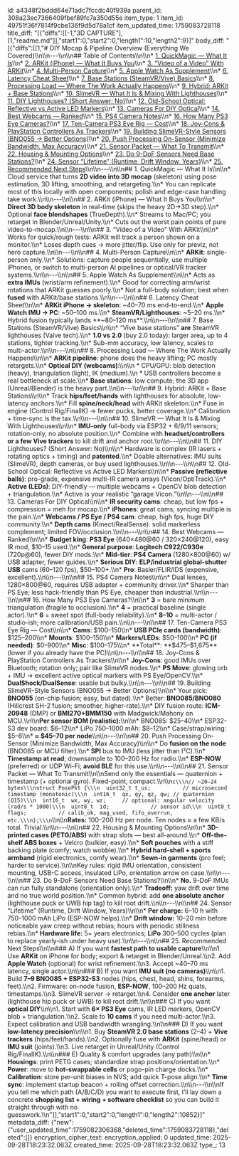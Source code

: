 id: a4348f2bddd64e71adc7fccdc40f939a
parent_id: 308a23ec7366409fbef89fc7a350d55e
item_type: 1
item_id: 49751f36f7814f9cbe136f9d5d78a1cf
item_updated_time: 1759083728118
title_diff: "[{\"diffs\":[[-1,\"3D CAPTURE\"],[1,\"readme.md\"]],\"start1\":0,\"start2\":0,\"length1\":10,\"length2\":9}]"
body_diff: "[{\"diffs\":[[1,\"# DIY Mocap & Pipeline Overview (Everything We Covered)\\\n\\\n---\\\n\\\n## Table of Contents\\\n\\\n* [1. QuickMagic — What It Is](#1-quickmagic--what-it-is)\\\n* [2. ARKit (iPhone) — What It Buys You](#2-arkit-iphone--what-it-buys-you)\\\n* [3. “Video of a Video” With ARKit](#3-video-of-a-video-with-arkit)\\\n* [4. Multi-Person Capture](#4-multi-person-capture)\\\n* [5. Apple Watch As Supplement](#5-apple-watch-as-supplement)\\\n* [6. Latency Cheat Sheet](#6-latency-cheat-sheet)\\\n* [7. Base Stations (SteamVR/Vive) Basics](#7-base-stations-steamvrvive-basics)\\\n* [8. Processing Load — Where The Work Actually Happens](#8-processing-load--where-the-work-actually-happens)\\\n* [9. Hybrid: ARKit + Base Stations](#9-hybrid-arkit--base-stations)\\\n* [10. SlimeVR — What It Is & Mixing With Lighthouses](#10-slimevr--what-it-is--mixing-with-lighthouses)\\\n* [11. DIY Lighthouses? (Short Answer: No)](#11-diy-lighthouses-short-answer-no)\\\n* [12. Old-School Optical: Reflective vs Active LED Markers](#12-old-school-optical-reflective-vs-active-led-markers)\\\n* [13. Cameras For DIY Optical](#13-cameras-for-diy-optical)\\\n* [14. Best Webcams — Ranked](#14-best-webcams--ranked)\\\n* [15. PS4 Camera Notes](#15-ps4-camera-notes)\\\n* [16. How Many PS3 Eye Cameras?](#16-how-many-ps3-eye-cameras)\\\n* [17. Ten-Camera PS3 Eye Rig — Cost](#17-ten-camera-ps3-eye-rig--cost)\\\n* [18. Joy-Cons & PlayStation Controllers As Trackers](#18-joy-cons--playstation-controllers-as-trackers)\\\n* [19. Building SlimeVR-Style Sensors (BNO055 → Better Options)](#19-building-slimevr-style-sensors-bno055--better-options)\\\n* [20. Push Processing On-Sensor (Minimize Bandwidth, Max Accuracy)](#20-push-processing-on-sensor-minimize-bandwidth-max-accuracy)\\\n* [21. Sensor Packet — What To Transmit](#21-sensor-packet--what-to-transmit)\\\n* [22. Housing & Mounting Options](#22-housing--mounting-options)\\\n* [23. Do 9-DoF Sensors Need Base Stations?](#23-do-9-dof-sensors-need-base-stations)\\\n* [24. Sensor “Lifetime” (Runtime, Drift Window, Years)](#24-sensor-lifetime-runtime-drift-window-years)\\\n* [25. Recommended Next Steps](#25-recommended-next-steps)\\\n\\\n---\\\n\\\n## 1. QuickMagic — What It Is\\\n\\\n* Cloud service that turns **2D video into 3D mocap** (skeleton) using pose estimation, 3D lifting, smoothing, and retargeting.\\\n* You can replicate most of this locally with open components; polish and edge-case handling take work.\\\n\\\n---\\\n\\\n## 2. ARKit (iPhone) — What It Buys You\\\n\\\n* **Direct 3D body skeleton** in real-time (skips the heavy 2D→3D step).\\\n* Optional **face blendshapes** (TrueDepth).\\\n* Streams to Mac/PC; you retarget in Blender/Unreal/Unity.\\\n* Cuts out the worst pain points of pure video-to-mocap.\\\n\\\n---\\\n\\\n## 3. “Video of a Video” With ARKit\\\n\\\n* Works for quick/rough tests: ARKit will track a person shown on a monitor.\\\n* Loses depth cues → more jitter/flip. Use only for previz, not hero capture.\\\n\\\n---\\\n\\\n## 4. Multi-Person Capture\\\n\\\n* **ARKit**: single-person only.\\\n* Solutions: capture people sequentially, use multiple iPhones, or switch to multi-person AI pipelines or optical/VR tracker systems.\\\n\\\n---\\\n\\\n## 5. Apple Watch As Supplement\\\n\\\n* Acts as **extra IMUs** (wrist/arm refinement).\\\n* Good for correcting arm/wrist rotations that ARKit guesses poorly.\\\n* Not a full-body solution; best when **fused** with ARKit/base stations.\\\n\\\n---\\\n\\\n## 6. Latency Cheat Sheet\\\n\\\n* **ARKit iPhone → skeleton**: ~40–70 ms end-to-end.\\\n* **Apple Watch IMU → PC**: ~50–100 ms.\\\n* **SteamVR/Lighthouses**: ~5–20 ms.\\\n* Hybrid fusion typically lands **~80–120 ms**.\\\n\\\n---\\\n\\\n## 7. Base Stations (SteamVR/Vive) Basics\\\n\\\n* “Vive base stations” **are** SteamVR lighthouses (Valve tech).\\\n* **1.0 vs 2.0** (buy 2.0 today): larger area, up to 4 stations, tighter tracking.\\\n* Sub-mm accuracy, low latency, scales to multi-actor.\\\n\\\n---\\\n\\\n## 8. Processing Load — Where The Work Actually Happens\\\n\\\n* **ARKit pipeline**: phone does the heavy lifting; PC mostly retargets.\\\n* **Optical DIY (webcams)**:\\\n\\\n  * CPU/GPU: blob detection (heavy), triangulation (light), IK (medium).\\\n  * USB controllers become a real bottleneck at scale.\\\n* **Base stations**: low compute; the 3D app (Unreal/Blender) is the heavy part.\\\n\\\n---\\\n\\\n## 9. Hybrid: ARKit + Base Stations\\\n\\\n* Track **hips/feet/hands** with lighthouses for absolute, low-latency anchors.\\\n* Fill **spine/neck/head** with ARKit skeleton.\\\n* Fuse in engine (Control Rig/FinalIK) → fewer pucks, better coverage.\\\n* Calibration + time-sync is the tax.\\\n\\\n---\\\n\\\n## 10. SlimeVR — What It Is & Mixing With Lighthouses\\\n\\\n* **IMU-only** full-body via ESP32 + 6/9/11 sensors; rotation-only, no absolute position.\\\n* Combine with **headset/controllers or a few Vive trackers** to kill drift and anchor root.\\\n\\\n---\\\n\\\n## 11. DIY Lighthouses? (Short Answer: No)\\\n\\\n* Hardware is complex (IR lasers + rotating optics + timing) and **patented**.\\\n* Doable alternatives: IMU suits (SlimeVR), depth cameras, or buy used lighthouses.\\\n\\\n---\\\n\\\n## 12. Old-School Optical: Reflective vs Active LED Markers\\\n\\\n* **Passive (reflective balls)**: pro-grade, expensive multi-IR camera arrays (Vicon/OptiTrack).\\\n* **Active (LEDs)**: DIY-friendly — multiple webcams + OpenCV blob detection + triangulation.\\\n* Active is your realistic “garage Vicon.”\\\n\\\n---\\\n\\\n## 13. Cameras For DIY Optical\\\n\\\n* **IR security cams**: cheap, but low fps + compression = meh for mocap.\\\n* **iPhones**: great cams; syncing multiple is the pain.\\\n* **Webcams / PS Eye / PS4 cam**: cheap, high fps, huge DIY community.\\\n* **Depth cams** (Kinect/RealSense): solid markerless complement; limited FOV/occlusion.\\\n\\\n---\\\n\\\n## 14. Best Webcams — Ranked\\\n\\\n* **Budget king**: **PS3 Eye** (640×480@60 / 320×240@120), easy IR mod, $10–15 used.\\\n* **General purpose**: **Logitech C922/C930e** (720p@60), fewer DIY mods.\\\n* **Mid-tier**: **PS4 Camera** (1280×800@60) w/ USB adapter, fewer guides.\\\n* **Serious DIY**: **ELP/industrial global-shutter USB** cams (60–120 fps), $50–100+.\\\n* **Pro**: Basler/FLIR/IDS (expensive, excellent).\\\n\\\n---\\\n\\\n## 15. PS4 Camera Notes\\\n\\\n* Dual lenses, 1280×800@60, requires USB adapter + community driver.\\\n* Sharper than PS Eye; less hack-friendly than PS Eye, cheaper than industrial.\\\n\\\n---\\\n\\\n## 16. How Many PS3 Eye Cameras?\\\n\\\n* **3** = bare minimum triangulation (fragile to occlusion).\\\n* **4** = practical baseline (single actor).\\\n* **6** = sweet spot (full-body reliability).\\\n* **8–10** = multi-actor / studio-ish; more calibration/USB pain.\\\n\\\n---\\\n\\\n## 17. Ten-Camera PS3 Eye Rig — Cost\\\n\\\n* **Cams**: $100–150\\\n* **USB PCIe cards (bandwidth)**: $125–200\\\n* **Mounts**: $100–150\\\n* **Markers/LEDs**: $50–100\\\n* **PC (if needed)**: $0–900\\\n* **Misc**: $100–175\\\n* **Total**: **$475–$1,675** (lower if you already have the PC)\\\n\\\n---\\\n\\\n## 18. Joy-Cons & PlayStation Controllers As Trackers\\\n\\\n* **Joy-Cons**: good IMUs over Bluetooth; rotation only; pair like SlimeVR nodes.\\\n* **PS Move**: glowing orb + IMU → excellent active optical markers with PS Eye/OpenCV.\\\n* **DualShock/DualSense**: usable but bulky.\\\n\\\n---\\\n\\\n## 19. Building SlimeVR-Style Sensors (BNO055 → Better Options)\\\n\\\n* Your pick: **BNO055** (on-chip fusion; easy, but dated).\\\n* Better: **BNO085/BNO080** (Hillcrest SH-2 fusion; smoother, higher-rate).\\\n* DIY fusion route: **ICM-20948** (DMP) or **BMI270+BMM150** with Madgwick/Mahony on MCU.\\\n\\\n**Per sensor BOM (realistic):**\\\n\\\n* BNO085: $25–40\\\n* ESP32-S3 dev board: $6–12\\\n* LiPo 750–1000 mAh: $8–12\\\n* Case/strap/wiring: $5–8\\\n* **≈ $45–70 per node**\\\n\\\n---\\\n\\\n## 20. Push Processing On-Sensor (Minimize Bandwidth, Max Accuracy)\\\n\\\n* Do **fusion on the node** (BNO085 or MCU filter).\\\n* **SPI** bus to IMU (less jitter than I²C).\\\n* **Timestamp at read**; downsample to 100–200 Hz for radio.\\\n* **ESP-NOW** (preferred) or UDP Wi-Fi; **avoid BLE** for this use.\\\n\\\n---\\\n\\\n## 21. Sensor Packet — What To Transmit\\\n\\\nSend only the essentials — quaternion + timestamp (+ optional gyro). Fixed-point, compact.\\\n\\\n```c\\\n// ~20–24 bytes\\\nstruct PosePkt {\\\n  uint32_t t_us;          // microsecond timestamp (monotonic)\\\n  int16_t  qx, qy, qz, qw; // quaternion (Q15)\\\n  int16_t  wx, wy, wz;     // optional: angular velocity (rad/s * 1000)\\\n  uint8_t  id;             // sensor id\\\n  uint8_t  flags;          // calib_ok, mag_used, fifo_overrun, etc.\\\n};\\\n```\\\n\\\n**Rates:** 100–200 Hz per node. Ten nodes ≈ a few KB/s total. Trivial.\\\n\\\n---\\\n\\\n## 22. Housing & Mounting Options\\\n\\\n* **3D-printed cases (PETG/ABS)** with strap slots — best all-around.\\\n* **Off-the-shelf ABS boxes** + Velcro (bulkier, easy).\\\n* **Soft pouches** with a stiff backing plate (comfy; watch wobble).\\\n* **Hybrid hard-shell + sports armband** (rigid electronics, comfy wear).\\\n* **Sewn-in garments** (pro feel; harder to service).\\\n\\\nKey rules: rigid IMU orientation, consistent mounting, USB-C access, insulated LiPo, orientation arrow on case.\\\n\\\n---\\\n\\\n## 23. Do 9-DoF Sensors Need Base Stations?\\\n\\\n* **No.** 9-DoF IMUs can run fully standalone (orientation only).\\\n* **Tradeoff:** yaw drift over time and no true world position.\\\n* Common hybrid: add **one absolute anchor** (lighthouse puck or UWB hip tag) to kill root drift.\\\n\\\n---\\\n\\\n## 24. Sensor “Lifetime” (Runtime, Drift Window, Years)\\\n\\\n* **Per charge:** 6–10 h with 750–1000 mAh LiPo (ESP-NOW helps).\\\n* **Drift window:** 10–20 min before noticeable yaw creep without rebias; hours with periodic stillness rebias.\\\n* **Hardware life:** 5+ years electronics; **LiPo** 300–500 cycles (plan to replace yearly-ish under heavy use).\\\n\\\n---\\\n\\\n## 25. Recommended Next Steps\\\n\\\n### A) If you want **fastest path to usable capture**\\\n\\\n1. Use **ARKit** on iPhone for body; export & retarget in Blender/Unreal.\\\n2. Add **Apple Watch** (optional) for wrist refinement.\\\n3. Accept ~40–70 ms latency, single actor.\\\n\\\n### B) If you want **IMU suit (no cameras)**\\\n\\\n1. Build **7–9 BNO085 + ESP32-S3** nodes (hips, chest, head, shins, forearms, feet).\\\n2. Firmware: on-node fusion, **ESP-NOW**, 100–200 Hz quats, timestamps.\\\n3. SlimeVR server → retarget.\\\n4. Consider **one anchor** later (lighthouse hip puck or UWB) to kill root drift.\\\n\\\n### C) If you want **optical DIY**\\\n\\\n1. Start with **6× PS3 Eye** cams, IR LED markers, OpenCV blob + triangulation.\\\n2. Scale to **10 cams** if you need multi-actor.\\\n3. Expect calibration and USB bandwidth wrangling.\\\n\\\n### D) If you want **low-latency precision**\\\n\\\n1. Buy **SteamVR 2.0 base stations** (2–4) + **Vive trackers** (hips/feet/hands).\\\n2. Optionally fuse with **ARKit** (spine/head) or **IMU suit** (joints).\\\n3. Live retarget in Unreal/Unity (Control Rig/FinalIK).\\\n\\\n### E) Quality & comfort upgrades (any path)\\\n\\\n* **Housings**: print PETG cases; standardize strap positions/orientation.\\\n* **Power**: move to **hot-swappable cells** or pogo-pin charge docks.\\\n* **Calibration**: store per-unit biases in NVS; add quick T-pose align.\\\n* **Time sync**: implement startup beacon + rolling offset correction.\\\n\\\n---\\\n\\\nIf you tell me which path (A/B/C/D) you want to execute first, I’ll lay down a concrete **shopping list + wiring + software checklist** so you can build it straight through with no guesswork.\\\n\"]],\"start1\":0,\"start2\":0,\"length1\":0,\"length2\":10852}]"
metadata_diff: {"new":{"user_updated_time":1759082306368,"deleted_time":1759083728118},"deleted":[]}
encryption_cipher_text: 
encryption_applied: 0
updated_time: 2025-09-28T18:23:32.063Z
created_time: 2025-09-28T18:23:32.063Z
type_: 13